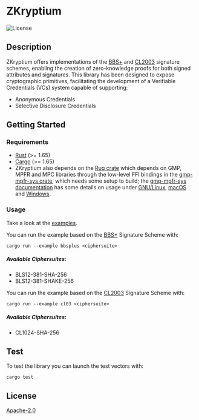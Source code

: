 # ZKryptium

![License](https://img.shields.io/badge/License-Apache_2.0-blue.svg)

## Description

<!-- Provide a short description explaining the what, why, and how of your project. Use the following questions as a guide:

- What was your motivation?
- Why did you build this project? (Note: the answer is not "Because it was a homework assignment.")
- What problem does it solve?
- What did you learn? --> 
ZKryptium offers implementations of the [BBS+](https://identity.foundation/bbs-signature/draft-irtf-cfrg-bbs-signatures.html) and [CL2003](https://link.springer.com/chapter/10.1007/3-540-36413-7_20) signature schemes, enabling the creation of zero-knowledge proofs for both signed attributes and signatures.
This library has been designed to expose cryptographic primitives, facilitating the development of a Verifiable Credentials (VCs) system capable of supporting:
- Anonymous Credentials
- Selective Disclosure Credentials




## Getting Started
<!-- What are the steps required to install your project? Provide a step-by-step description of how to get the development environment running. -->

### Requirements

- [Rust](https://www.rust-lang.org/) (>= 1.65)
- [Cargo](https://doc.rust-lang.org/cargo/) (>= 1.65)
- ZKryptium also depends on the [Rug crate](https://crates.io/crates/rug) which depends on GMP, MPFR and MPC libraries through the low-level FFI bindings in the [gmp-mpfr-sys crate](https://crates.io/crates/gmp-mpfr-sys), which needs some setup to build; the [gmp-mpfr-sys documentation](https://docs.rs/gmp-mpfr-sys/1.6.1/gmp_mpfr_sys/index.html) has some details on usage under [GNU/Linux](https://docs.rs/gmp-mpfr-sys/1.6.1/gmp_mpfr_sys/index.html#building-on-gnulinux), [macOS](https://docs.rs/gmp-mpfr-sys/1.6.1/gmp_mpfr_sys/index.html#building-on-macos) and [Windows](https://docs.rs/gmp-mpfr-sys/1.6.1/gmp_mpfr_sys/index.html#building-on-windows).



### Usage

<!-- Provide instructions and examples for use. Include screenshots as needed. -->

Take a look at the [examples](https://github.com/Cybersecurity-LINKS/ZKryptium/tree/main/examples).

You can run the example based on the [BBS+](https://identity.foundation/bbs-signature/draft-irtf-cfrg-bbs-signatures.html) Signature Scheme with:
```
cargo run --example bbsplus <ciphersuite>
```

##### Available Ciphersuites:
- BLS12-381-SHA-256
- BLS12-381-SHAKE-256

You can run the example based on the [CL2003](https://link.springer.com/chapter/10.1007/3-540-36413-7_20) Signature Scheme with:
```
cargo run --example cl03 <ciphersuite>
```
##### Available Ciphersuites:
- CL1024-SHA-256


## Test

To test the library you can launch the test vectors with:

```
cargo test
```

## License

[Apache-2.0](http://www.apache.org/licenses/LICENSE-2.0)